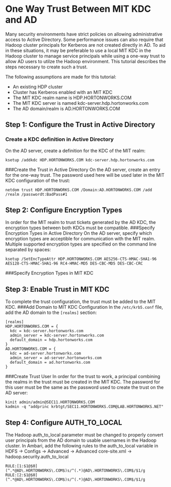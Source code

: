 # One Way Trust Between MIT KDC and AD
Many security environments have strict policies on allowing administrative access to Active Directory. Some performance issues can also require that Hadoop cluster principals for Kerberos are not created directly in AD. To aid in these situations, it may be preferable to use a local MIT KDC in the Hadoop cluster to manage service principals while using a one-way trust to allow AD users to utilze the Hadoop environment. This tutorial describes the steps necessary to create such a trust.

The following assumptions are made for this tutorial:
- An existing HDP cluster
- Cluster has Kerberos enabled with an MIT KDC
- The MIT KDC realm name is HDP.HORTONWORKS.COM
- The MIT KDC server is named kdc-server.hdp.hortonworks.com
- The AD domain/realm is AD.HORTONWORKS.COM

## Step 1: Configure the Trust in Active Directory
### Create a KDC definition in Active Directory
On the AD server, create a definition for the KDC of the MIT realm:
```
ksetup /addkdc HDP.HORTONWORKS.COM kdc-server.hdp.hortonworks.com
```
###Create the Trust in Active Directory
On the AD server, create an entry for the one-way trust. The password used here will be used later in the MIT KDC configuration of the trust:
```
netdom trust HDP.HORTONWORKS.COM /Domain:AD.HORTONWORKS.COM /add /realm /passwordt:BadPass#1
```

## Step 2: Configure Encryption Types
In order for the MIT realm to trust tickets generated by the AD KDC, the encryption types between both KDCs must be compatible.
###Specify Encryption Types in Active Directory
On the AD server, specify which encryption types are acceptible for communication with the MIT realm. Multiple supported encryption types are specified on the command line separated by spaces:
```
ksetup /SetEncTypeAttr HDP.HORTONWORKS.COM AES256-CTS-HMAC-SHA1-96 AES128-CTS-HMAC-SHA1-96 RC4-HMAC-MD5 DES-CBC-MD5 DES-CBC-CRC
```
###Specify Encryption Types in MIT KDC


## Step 3: Enable Trust in MIT KDC
To complete the trust configuration, the trust must be added to the MIT KDC.
###Add Domain to MIT KDC Configuration
In the `/etc/krb5.conf` file, add the AD domain to the `[realms]` section:
```
[realms]
HDP.HORTONWORKS.COM = {
  kdc = kdc-server.hortonworks.com
  admin_server = kdc-server.hortonworks.com
  default_domain = hdp.hortonworks.com
}
AD.HORTONWORKS.COM = {
  kdc = ad-server.hortonworks.com
  admin_server = ad-server.hortonworks.com
  default_domain = ad.hortonworks.com
}
```
###Create Trust User
In order for the trust to work, a principal combining the realms in the trust must be created in the MIT KDC. The password for this user must be the same as the password used to create the trust on the AD server:
```
kinit admin/admin@SEC11.HORTONWORKS.COM
kadmin -q "addprinc krbtgt/SEC11.HORTONWORKS.COM@LAB.HORTONWORKS.NET"
```
## Step 4: Configure AUTH_TO_LOCAL
The Hadoop auth_to_local parameter must be changed to properly convert user principals from the AD domain to usable usernames in the Hadoop cluster. In Ambari, add the following rules to the auth_to_local variable in HDFS -> Configs -> Advanced -> Advanced core-site.xml -> hadoop.security.auth_to_local
```
RULE:[1:$1@$0](^.*@AD\.HORTONWORKS\.COM$)s/^(.*)@AD\.HORTONWORKS\.COM$/$1/g
RULE:[2:$1@$0](^.*@AD\.HORTONWORKS\.COM$)s/^(.*)@AD\.HORTONWORKS\.COM$/$1/g
```
